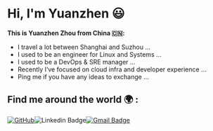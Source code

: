 # Hi, I'm Yuanzhen 😃

**This is Yuanzhen Zhou from China 🇨🇳:**

* I travel a lot between Shanghai and Suzhou ...
* I used to be an engineer for Linux and Systems ...
* I used to be a DevOps & SRE manager ...
* Recently I‘ve focused on cloud infra and developer experience ...
* Ping me if you have any ideas to exchange ...

<!--
**zhouyuanzhen/zhouyuanzhen** is a ✨ _special_ ✨ repository because its `README.md` (this file) appears on your GitHub profile.

Here are some ideas to get you started:

- 🔭 I’m currently working on ...
- 🌱 I’m currently learning ...
- 👯 I’m looking to collaborate on ...
- 🤔 I’m looking for help with ...
- 💬 Ask me about ...
- 📫 How to reach me: ...
- 😄 Pronouns: ...
- ⚡ Fun fact: ...
-->

## Find me around the world 🌍 :

[![GitHub](https://img.shields.io/badge/GitHub-zhouyuanzhen-4BC51D.svg?style=flat&logo=GitHub&link=https://github.com/zhouyuanzhen)](https://github.com/zhouyuanzhen)![Linkedin Badge](https://img.shields.io/badge/-YuanzhenZhou-blue?style=flat&logo=Linkedin&logoColor=white&link=https://www.linkedin.com/in/yuanzhenzhou)[![Gmail Badge](https://img.shields.io/badge/-szrednick@gmail.com-c14438?style=flat&logo=Gmail&logoColor=white&link=mailto:szrednick@gmail.com)](mailto:szrednick@gmail.com)

